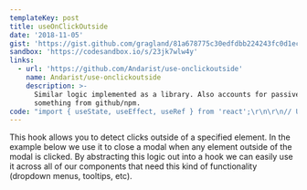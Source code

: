 ```yaml
---
templateKey: post
title: useOnClickOutside
date: '2018-11-05'
gist: 'https://gist.github.com/gragland/81a678775c30edfdbb224243fc0d1ec4'
sandbox: 'https://codesandbox.io/s/23jk7wlw4y'
links:
  - url: 'https://github.com/Andarist/use-onclickoutside'
    name: Andarist/use-onclickoutside
    description: >-
      Similar logic implemented as a library. Also accounts for passive events. Good choice if you want to pull
      something from github/npm.
code: "import { useState, useEffect, useRef } from 'react';\r\n\r\n// Usage\r\nfunction App() {\r\n  // Create a ref that we add to the element for which we want to detect outside clicks\r\n  const ref = useRef();\r\n  // State for our modal\r\n  const [isModalOpen, setModalOpen] = useState(false);\r\n  // Call hook passing in the ref and a function to call on outside click\r\n  useOnClickOutside(ref, () => setModalOpen(false));\r\n\r\n  return (\r\n    <div>\r\n      {isModalOpen ? (\r\n        <div ref={ref}>\r\n          \U0001F44B Hey, I'm a modal. Click anywhere outside of me to close.\r\n        </div>\r\n      ) : (\r\n        <button onClick={() => setModalOpen(true)}>Open Modal</button>\r\n      )}\r\n    </div>\r\n  );\r\n}\r\n\r\n// Hook\r\nfunction useOnClickOutside(ref, handler) {\r\n  useEffect(\r\n    () => {\r\n      const listener = event => {\r\n        // Do nothing if clicking ref's element or descendent elements\r\n        if (!ref.current || ref.current.contains(event.target)) {\r\n          return;\r\n        }\r\n\r\n        handler(event);\r\n      };\r\n\r\n      document.addEventListener('mousedown', listener);\r\n      document.addEventListener('touchstart', listener);\r\n\r\n      return () => {\r\n        document.removeEventListener('mousedown', listener);\r\n        document.removeEventListener('touchstart', listener);\r\n      };\r\n    },\r\n    // Add ref and handler to effect dependencies\r\n    // It's worth noting that because passed in handler is a new ...\r\n    // ... function on every render that will cause this effect ...\r\n    // ... callback/cleanup to run every render. It's not a big deal ...\r\n    // ... but to optimize you can wrap handler in useCallback before ...\r\n    // ... passing it into this hook.\r\n    [ref, handler]\r\n  );\r\n}\r\n"
---
```


This hook allows you to detect clicks outside of a specified element.
In the example below we use it to close a modal when any element outside of the
modal is clicked. By abstracting this logic out into a hook we can easily use it
across all of our components that need this kind of functionality (dropdown menus,
tooltips, etc).

